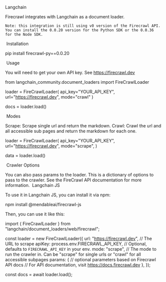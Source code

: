 Langchain

Firecrawl integrates with Langchain as a document loader.

    Note: this integration is still using v0 version of the Firecrawl API. You can install the 0.0.20 version for the Python SDK or the 0.0.36 for the Node SDK.

​
Installation

pip install firecrawl-py==0.0.20

​
Usage

You will need to get your own API key. See https://firecrawl.dev

from langchain_community.document_loaders import FireCrawlLoader

loader = FireCrawlLoader(
    api_key="YOUR_API_KEY", url="https://firecrawl.dev", mode="crawl"
)

docs = loader.load()

​
Modes

Scrape: Scrape single url and return the markdown. Crawl: Crawl the url and all accessible sub pages and return the markdown for each one.

loader = FireCrawlLoader(
    api_key="YOUR_API_KEY",
    url="https://firecrawl.dev",
    mode="scrape",
)

data = loader.load()

​
Crawler Options

You can also pass params to the loader. This is a dictionary of options to pass to the crawler. See the FireCrawl API documentation for more information.
​
Langchain JS

To use it in Langchain JS, you can install it via npm:

npm install @mendableai/firecrawl-js

Then, you can use it like this:

import { FireCrawlLoader } from "langchain/document_loaders/web/firecrawl";

const loader = new FireCrawlLoader({
  url: "https://firecrawl.dev", // The URL to scrape
  apiKey: process.env.FIRECRAWL_API_KEY, // Optional, defaults to `FIRECRAWL_API_KEY` in your env.
  mode: "scrape", // The mode to run the crawler in. Can be "scrape" for single urls or "crawl" for all accessible subpages
  params: {
    // optional parameters based on Firecrawl API docs
    // For API documentation, visit https://docs.firecrawl.dev
  },
});

const docs = await loader.load();
